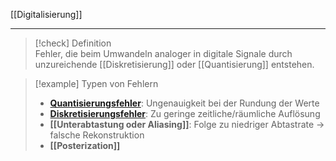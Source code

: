 [[Digitalisierung]]

---

> [!check] Definition  
> Fehler, die beim Umwandeln analoger in digitale Signale durch unzureichende [[Diskretisierung]] oder [[Quantisierung]] entstehen.

> [!example] Typen von Fehlern
>
> -   **[Quantisierungsfehler](Quantisierung.md)**: Ungenauigkeit bei der Rundung der Werte
> -   **[Diskretisierungsfehler](Diskretisierung.md)**: Zu geringe zeitliche/räumliche Auflösung
> -   **[[Unterabtastung oder Aliasing]]**: Folge zu niedriger Abtastrate → falsche Rekonstruktion
> -   **[[Posterization]]**
